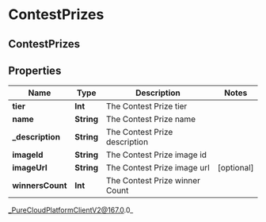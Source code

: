 # ContestPrizes

## ContestPrizes

## Properties

|Name | Type | Description | Notes|
|------------ | ------------- | ------------- | -------------|
| **tier** | **Int** | The Contest Prize tier | |
| **name** | **String** | The Contest Prize name | |
| **_description** | **String** | The Contest Prize description | |
| **imageId** | **String** | The Contest Prize image id | |
| **imageUrl** | **String** | The Contest Prize image url | [optional] |
| **winnersCount** | **Int** | The Contest Prize winner Count | |



_PureCloudPlatformClientV2@167.0.0_
